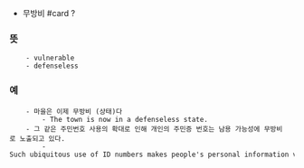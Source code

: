 - 무방비 #card
  ?
### 뜻
		- vulnerable
		- defenseless
### 예
		- 마을은 이제 무방비 (상태)다
			- The town is now in a defenseless state.
		- 그 같은 주민번호 사용의 확대로 인해 개인의 주민증 번호는 남용 가능성에 무방비로 노출되고 있다.
			- Such ubiquitous use of ID numbers makes people's personal information vulnerable to misuse.